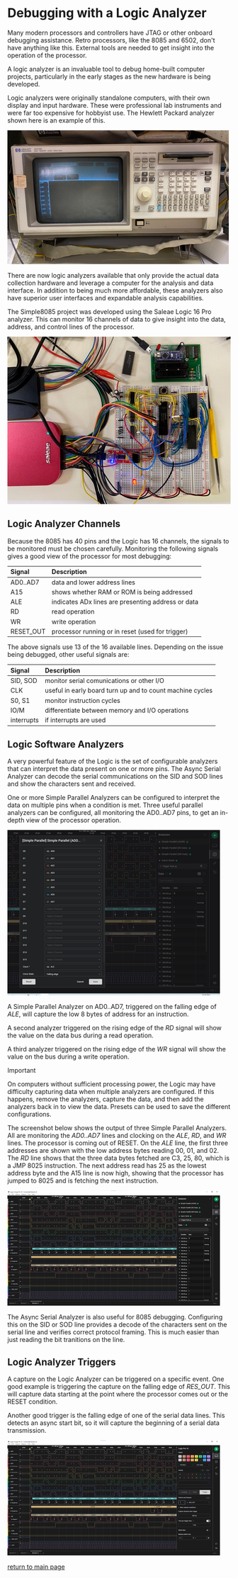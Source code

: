 # Debugging with a Logic Analyzer

Many modern processors and controllers have JTAG or other onboard debugging assistance.  Retro processors, like the 8085 and 6502, don't have anything like this.  External tools are needed to get insight into the operation of the processor.

A logic analyzer is an invaluable tool to debug home-built computer projects, particularly in the early stages as the new hardware is being developed.

Logic analyzers were originally standalone computers, with their own display and input hardware.  These were professional lab instruments and were far too expensive for hobbyist use.  The Hewlett Packard analyzer shown here is an example of this.

![HP logic analyzer](hp-analyzer-500.jpg)

There are now logic analyzers available that only provide the actual data collection hardware and leverage a computer for the analysis and data interface.  In addition to being much more affordable, these analyzers also have superior user interfaces and expandable analysis capabilities.

The Simple8085 project was developed using the Saleae Logic 16 Pro analyzer.  This can monitor 16 channels of data to give insight into the data, address, and control lines of the processor.

[![Saleae Logic Analyzer](saleae-logic-500.jpg)](saleae-logic.jpg)

## Logic Analyzer Channels

Because the 8085 has 40 pins and the Logic has 16 channels, the signals to be monitored must be chosen carefully.  Monitoring the following signals gives a good view of the processor for most debugging:

|Signal     | Description |
|:---       |:---|
| AD0..AD7  | data and lower address lines |
| A15       | shows whether RAM or ROM is being addressed |
| ALE       | indicates ADx lines are presenting address or data |
| RD        | read operation  |
| WR        | write operation |
| RESET_OUT | processor running or in reset (used for trigger) |

The above signals use 13 of the 16 available lines.  Depending on the issue being debugged, other useful signals are:

|Signal     | Description |
|:---       |:---|
| SID, SOD  | monitor serial comunications or other I/O |
| CLK       | useful in early board turn up and to count machine cycles |
| S0, S1    | monitor instruction cycles |
| IO/M      | differentiate between memory and I/O operations |
| interrupts| if interrupts are used |

## Logic Software Analyzers

A very powerful feature of the Logic is the set of configurable analyzers that can interpret the data present on one or more pins.  The Async Serial Analyzer can decode the serial communications on the SID and SOD lines and show the characters sent and received.

One or more Simple Parallel Analyzers can be configured to interpret the data on multiple pins when a condition is met.  Three useful parallel analyzers can be configured, all monitoring the AD0..AD7 pins, to get an in-depth view of the processor operation.

[![Logic Capture](logic-setup-500.png)](logic-setup.png)

A Simple Parallel Analyzer on AD0..AD7, triggered on the falling edge of _ALE_, will capture the low 8 bytes of address for an instruction.

A second analyzer triggered on the rising edge of the _RD_ signal will show the value on the data bus during a read operation.

A third analyzer triggered on the rising edge of the _WR_ signal will show the value on the bus during a write operation.

> [!IMPORTANT]  
> On computers without sufficient processing power, the Logic may have difficulty capturing data when multiple analyzers are configured.  If this happens, remove the analyzers, capture the data, and then add the analyzers back in to view the data.  Presets can be used to save the different configurations.

The screenshot below shows the output of three Simple Parallel Analyzers.  All are monitoring the _AD0..AD7_ lines and clocking on the _ALE_, _RD_, and _WR_ lines.  The processor is coming out of RESET.  On the _ALE_ line, the first three addresses are shown with the low address bytes reading 00, 01, and 02.  The _RD_ line shows that the three data bytes fetched are C3, 25, 80, which is a JMP 8025 instruction.  The next address read has 25 as the lowest address byte and the A15 line is now high, showing that the processor has jumped to 8025 and is fetching the next instruction.

[![Logic Analyzers Setup](logic-analyzers-500.png)](logic-analyzers.png)

The Async Serial Analyzer is also useful for 8085 debugging.  Configuring this on the SID or SOD line provides a decode of the characters sent on the serial line and verifies correct protocol framing.  This is much easier than just reading the bit tranitions on the line.

## Logic Analyzer Triggers

A capture on the Logic Analyzer can be triggered on a specific event.  One good example is triggering the capture on the falling edge of _RES_OUT_.  This will capture data starting at the point where the processor comes out or the RESET condition.

Another good trigger is the falling edge of one of the serial data lines.  This detects an async start bit, so it will capture the beginning of a serial data transmission.

[![Logic Capture](logic-capture-500.png)](logic-capture.png)

[return to main page](..)
